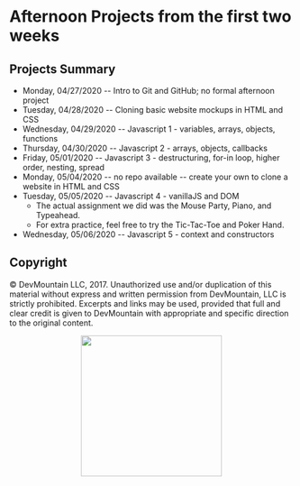 # Afternoon Projects from the first two weeks

## Projects Summary

- Monday, 04/27/2020 -- Intro to Git and GitHub; no formal afternoon project
- Tuesday, 04/28/2020 -- Cloning basic website mockups in HTML and CSS
- Wednesday, 04/29/2020 -- Javascript 1 - variables, arrays, objects, functions
- Thursday, 04/30/2020 -- Javascript 2 - arrays, objects, callbacks
- Friday, 05/01/2020 -- Javascript 3 - destructuring, for-in loop, higher order, nesting, spread
- Monday, 05/04/2020 -- no repo available -- create your own to clone a website in HTML and CSS
- Tuesday, 05/05/2020 -- Javascript 4 - vanillaJS and DOM
    * The actual assignment we did was the Mouse Party, Piano, and Typeahead. 
    * For extra practice, feel free to try the Tic-Tac-Toe and Poker Hand.
- Wednesday, 05/06/2020 -- Javascript 5 - context and constructors




## Copyright

© DevMountain LLC, 2017. Unauthorized use and/or duplication of this material without express and written permission from DevMountain, LLC is strictly prohibited. Excerpts and links may be used, provided that full and clear credit is given to DevMountain with appropriate and specific direction to the original content.

<p align="center">
<img src="https://s3.amazonaws.com/devmountain/readme-logo.png" width="250">
</p>